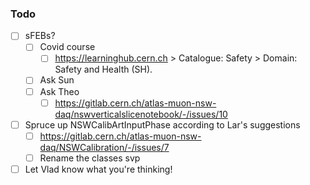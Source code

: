 ### Todo

- [ ] sFEBs?
   - [ ] Covid course
      - [ ] https://learninghub.cern.ch > Catalogue: Safety > Domain: Safety and Health (SH).
   - [ ] Ask Sun
   - [ ] Ask Theo
      - [ ] https://gitlab.cern.ch/atlas-muon-nsw-daq/nswverticalslicenotebook/-/issues/10
- [ ] Spruce up NSWCalibArtInputPhase according to Lar's suggestions
   - [ ] https://gitlab.cern.ch/atlas-muon-nsw-daq/NSWCalibration/-/issues/7
   - [ ] Rename the classes svp
- [ ] Let Vlad know what you're thinking!

